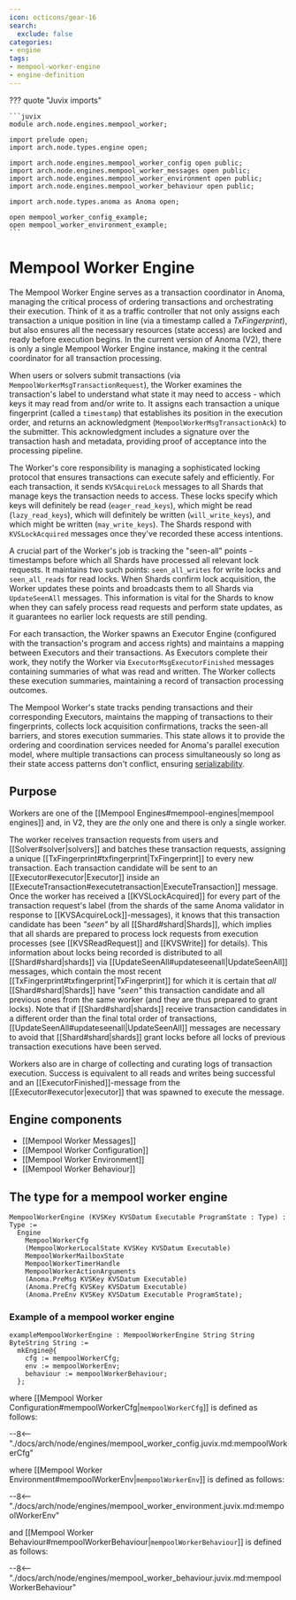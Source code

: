 ```yaml
---
icon: octicons/gear-16
search:
  exclude: false
categories:
- engine
tags:
- mempool-worker-engine
- engine-definition
---
```


??? quote "Juvix imports"

    ```juvix
    module arch.node.engines.mempool_worker;

    import prelude open;
    import arch.node.types.engine open;

    import arch.node.engines.mempool_worker_config open public;
    import arch.node.engines.mempool_worker_messages open public;
    import arch.node.engines.mempool_worker_environment open public;
    import arch.node.engines.mempool_worker_behaviour open public;

    import arch.node.types.anoma as Anoma open;

    open mempool_worker_config_example;
    open mempool_worker_environment_example;
    ```

# Mempool Worker Engine

The Mempool Worker Engine serves as a transaction coordinator in Anoma, managing
the critical process of ordering transactions and orchestrating their execution.
Think of it as a traffic controller that not only assigns each transaction a unique
position in line (via a timestamp called a *TxFingerprint*), but also ensures all the
necessary resources (state access) are locked and ready before execution begins. In
the current version of Anoma (V2), there is only a single Mempool Worker Engine
instance, making it the central coordinator for all transaction processing.

When users or solvers submit transactions (via `MempoolWorkerMsgTransactionRequest`),
the Worker examines the transaction's label to understand what state it may need to
access - which keys it may read from and/or write to. It assigns each transaction a
unique fingerprint (called a `timestamp`) that establishes its position in the
execution order, and returns an acknowledgment (`MempoolWorkerMsgTransactionAck`)
to the submitter. This acknowledgment includes a signature over the transaction
hash and metadata, providing proof of acceptance into the processing pipeline.

The Worker's core responsibility is managing a sophisticated locking protocol that
ensures transactions can execute safely and efficiently. For each transaction, it
sends `KVSAcquireLock` messages to all Shards that manage keys the transaction
needs to access. These locks specify which keys will definitely be read
(`eager_read_keys`), which might be read (`lazy_read_keys`), which will definitely
be written (`will_write_keys`), and which might be written (`may_write_keys`).
The Shards respond with `KVSLockAcquired` messages once they've recorded these
access intentions.

A crucial part of the Worker's job is tracking the "seen-all" points - timestamps
before which all Shards have processed all relevant lock requests. It maintains two
such points: `seen_all_writes` for write locks and `seen_all_reads` for read locks.
When Shards confirm lock acquisition, the Worker updates these points and
broadcasts them to all Shards via `UpdateSeenAll` messages. This information is
vital for the Shards to know when they can safely process read requests and perform
state updates, as it guarantees no earlier lock requests are still pending.

For each transaction, the Worker spawns an Executor Engine (configured with the
transaction's program and access rights) and maintains a mapping between Executors
and their transactions. As Executors complete their work, they notify the Worker
via `ExecutorMsgExecutorFinished` messages containing summaries of what was read
and written. The Worker collects these execution summaries, maintaining a record
of transaction processing outcomes.

The Mempool Worker's state tracks pending transactions and their corresponding
Executors, maintains the mapping of transactions to their fingerprints,
collects lock acquisition confirmations, tracks the seen-all barriers, and stores
execution summaries. This state allows it to provide the ordering and
coordination services needed for Anoma's parallel execution model, where multiple
transactions can process simultaneously so long as their state access patterns
don't conflict, ensuring [serializability](https://en.wikipedia.org/wiki/Database_transaction_schedule#Serializable).

## Purpose

Workers are one of the [[Mempool Engines#mempool-engines|mempool engines]]
and, in V2, they are _the_ only one and there is only a single worker.

The worker receives transaction requests from users and
[[Solver#solver|solvers]] and batches these transaction requests, assigning a
unique [[TxFingerprint#txfingerprint|TxFingerprint]] to every new transaction.
Each transaction candidate will be sent to an [[Executor#executor|Executor]]
inside an [[ExecuteTransaction#executetransaction|ExecuteTransaction]] message.
Once the worker has received a [[KVSLockAcquired]] for every part of the
transaction request's label (from the shards of the same Anoma validator in
response to [[KVSAcquireLock]]-messages), it knows that this transaction
candidate has been _"seen"_ by all [[Shard#shard|Shards]], which implies that
all shards are prepared to process lock requests from execution processes (see
[[KVSReadRequest]] and [[KVSWrite]] for details). This information about locks
being recorded is distributed to all [[Shard#shard|shards]] via
[[UpdateSeenAll#updateseenall|UpdateSeenAll]] messages, which contain the most
recent [[TxFingerprint#txfingerprint|TxFingerprint]] for which it is certain
that _all_ [[Shard#shard|Shards]] have _"seen"_ this transaction candidate and
all previous ones from the same worker (and they are thus prepared to grant
locks). Note that if [[Shard#shard|shards]] receive transaction candidates in a
different order than the final total order of transactions,
[[UpdateSeenAll#updateseenall|UpdateSeenAll]] messages are necessary to avoid
that [[Shard#shard|shards]] grant locks before all locks of previous transaction
executions have been served.

Workers also are in charge of collecting and curating logs of transaction
execution. Success is equivalent to all reads and writes being successful and an
[[ExecutorFinished]]-message from the [[Executor#executor|executor]] that was
spawned to execute the message.

## Engine components

- [[Mempool Worker Messages]]
- [[Mempool Worker Configuration]]
- [[Mempool Worker Environment]]
- [[Mempool Worker Behaviour]]

## The type for a mempool worker engine

<!-- --8<-- [start:MempoolWorkerEngine] -->
```juvix
MempoolWorkerEngine (KVSKey KVSDatum Executable ProgramState : Type) : Type :=
  Engine
    MempoolWorkerCfg
    (MempoolWorkerLocalState KVSKey KVSDatum Executable)
    MempoolWorkerMailboxState
    MempoolWorkerTimerHandle
    MempoolWorkerActionArguments
    (Anoma.PreMsg KVSKey KVSDatum Executable)
    (Anoma.PreCfg KVSKey KVSDatum Executable)
    (Anoma.PreEnv KVSKey KVSDatum Executable ProgramState);
```
<!-- --8<-- [end:MempoolWorkerEngine] -->

### Example of a mempool worker engine

<!-- --8<-- [start:exampleMempoolWorkerEngine] -->
```juvix
exampleMempoolWorkerEngine : MempoolWorkerEngine String String ByteString String :=
  mkEngine@{
    cfg := mempoolWorkerCfg;
    env := mempoolWorkerEnv;
    behaviour := mempoolWorkerBehaviour;
  };
```
<!-- --8<-- [start:exampleMempoolWorkerEngine] -->

where [[Mempool Worker Configuration#mempoolWorkerCfg|`mempoolWorkerCfg`]] is defined as follows:

--8<-- "./docs/arch/node/engines/mempool_worker_config.juvix.md:mempoolWorkerCfg"

where [[Mempool Worker Environment#mempoolWorkerEnv|`mempoolWorkerEnv`]] is defined as follows:

--8<-- "./docs/arch/node/engines/mempool_worker_environment.juvix.md:mempoolWorkerEnv"

and [[Mempool Worker Behaviour#mempoolWorkerBehaviour|`mempoolWorkerBehaviour`]] is defined as follows:

--8<-- "./docs/arch/node/engines/mempool_worker_behaviour.juvix.md:mempoolWorkerBehaviour"

